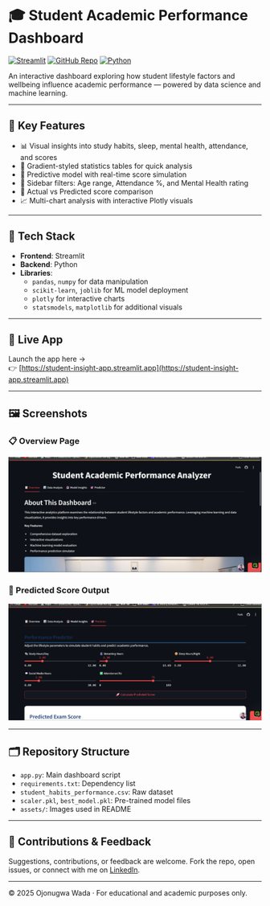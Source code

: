 # 🎓 Student Academic Performance Dashboard

[![Streamlit](https://img.shields.io/badge/Streamlit-App-FF4B4B?logo=streamlit&logoColor=white)](https://student-insight-app.streamlit.app)
[![GitHub Repo](https://img.shields.io/badge/Repo-GitHub-blue?logo=github)](https://github.com/ojonugwawada/student-performance-dashboard)
[![Python](https://img.shields.io/badge/Python-3.10+-blue.svg?logo=python)](https://www.python.org/)

An interactive dashboard exploring how student lifestyle factors and wellbeing influence academic performance — powered by data science and machine learning.

---

## 📌 Key Features

- 📊 Visual insights into study habits, sleep, mental health, attendance, and scores
- 🎨 Gradient-styled statistics tables for quick analysis
- 🧠 Predictive model with real-time score simulation
- 🧪 Sidebar filters: Age range, Attendance %, and Mental Health rating
- 🔄 Actual vs Predicted score comparison
- 📈 Multi-chart analysis with interactive Plotly visuals

---

## 🧰 Tech Stack

- **Frontend**: Streamlit
- **Backend**: Python
- **Libraries**:
  - `pandas`, `numpy` for data manipulation
  - `scikit-learn`, `joblib` for ML model deployment
  - `plotly` for interactive charts
  - `statsmodels`, `matplotlib` for additional visuals

---

## 🚀 Live App

Launch the app here →  
👉 [https://student-insight-app.streamlit.app](https://student-insight-app.streamlit.app)

---

## 🖼️ Screenshots

### 📋 Overview Page
![Overview](assets/overview-sample.png)

### 🎯 Predicted Score Output
![Prediction](assets/prediction-example.png)

---

## 🗂️ Repository Structure

- `app.py`: Main dashboard script
- `requirements.txt`: Dependency list
- `student_habits_performance.csv`: Raw dataset
- `scaler.pkl`, `best_model.pkl`: Pre-trained model files
- `assets/`: Images used in README

---

## 🤝 Contributions & Feedback

Suggestions, contributions, or feedback are welcome. Fork the repo, open issues, or connect with me on [LinkedIn](https://www.linkedin.com/in/ojonugwa-wada-47ba55b7).

--- 
© 2025 Ojonugwa Wada · For educational and academic purposes only.
